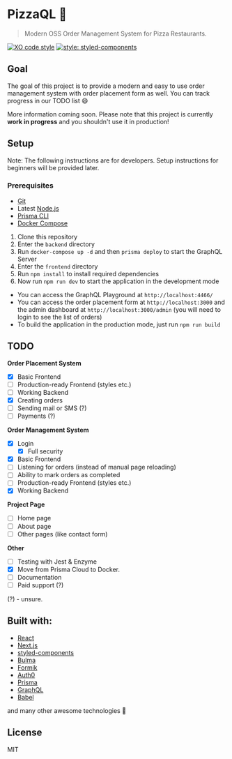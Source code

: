 # PizzaQL :pizza:

> Modern OSS Order Management System for Pizza Restaurants.

[![XO code style](https://img.shields.io/badge/code_style-XO-5ed9c7.svg)](https://github.com/xojs/xo)
[![style: styled-components](https://img.shields.io/badge/style-%F0%9F%92%85%20styled--components-orange.svg?colorB=daa357&colorA=db748e)](https://github.com/styled-components/styled-components)

## Goal

The goal of this project is to provide a modern and easy to use order management system with order placement form as well. You can track progress in our TODO list :smile: 

More information coming soon. Please note that this project is currently **work in progress** and you shouldn't use it in production!

## Setup

Note: The following instructions are for developers. Setup instructions for beginners will be provided later.

### Prerequisites

- [Git](https://git-scm.com/)
- Latest [Node.js](https://nodejs.org/)
- [Prisma CLI](https://www.prisma.io/docs/prisma-cli-and-configuration/using-the-prisma-cli-alx4/)
- [Docker Compose](https://docs.docker.com/compose/install/)

1. Clone this repository 
2. Enter the `backend` directory
3. Run `docker-compose up -d` and then `prisma deploy` to start the GraphQL Server
4. Enter the `frontend` directory
5. Run `npm install` to install required dependencies
6. Now run `npm run dev` to start the application in the development mode

- You can access the GraphQL Playground at `http://localhost:4466/`
- You can access the order placement form at `http://localhost:3000` and the admin dashboard at `http://localhost:3000/admin` (you will need to login to see the list of orders)
- To build the application in the production mode, just run `npm run build`

## TODO

**Order Placement System**
* [x]  Basic Frontend
  * [ ] Production-ready Frontend (styles etc.)
* [ ]  Working Backend
  * [x] Creating orders
  * [ ] Sending mail or SMS (?)
* [ ] Payments (?)

**Order Management System**

* [x] Login
  * [x] Full security
* [x]  Basic Frontend
  * [ ] Listening for orders (instead of manual page reloading)
  * [ ] Ability to mark orders as completed
  * [ ] Production-ready Frontend (styles etc.)
* [x]  Working Backend

**Project Page**

* [ ] Home page
* [ ] About page
* [ ] Other pages (like contact form)

**Other**

* [ ] Testing with Jest & Enzyme
* [x] Move from Prisma Cloud to Docker.
* [ ] Documentation
* [ ] Paid support (?)

(?) - unsure.

## Built with:

- [React](https://reactjs.org/)
- [Next.js](https://nextjs.org/)
- [styled-components](https://www.styled-components.com/)
- [Bulma](https://bulma.io/)
- [Formik](https://jaredpalmer.com/formik/)
- [Auth0](https://auth0.com/)
- [Prisma](https://www.prisma.io/)
- [GraphQL](https://graphql.org/)
- [Babel](https://babeljs.io/)

and many other awesome technologies :unicorn:

## License

MIT

